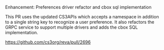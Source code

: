 Enhancement: Preferences driver refactor and cbox sql implementation

This PR uses the updated CS3APIs which accepts a namespace in addition to a
single string key to recognize a user preference. It also refactors the GRPC
service to support multiple drivers and adds the cbox SQL implementation.

https://github.com/cs3org/reva/pull/2696